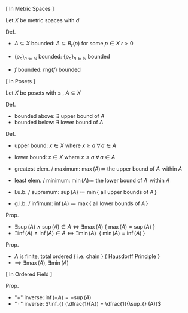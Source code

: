 
\[ In Metric Spaces ]

Let $X$ be metric spaces with $d$

Def.
- $A\subseteq X$ bounded:   $A\subseteq B_{r}(p)$  for some  $p\in X$  $r>0$ 
	
- $(p_{n})_{n \in\mathbb{N}}$ bounded:  $\{p_{n}\}_{n \in\mathbb{N}}$ bounded
- $f$ bounded:        $\text{rng}(f)$ bounded


\[ In Posets ]

Let $X$ be posets with $\leq$ ,  $A\subseteq X$

Def.
- bounded above:  $\exists$ upper bound of $A$ 
- bounded below:  $\exists$ lower bound of $A$ 

Def.
- upper bound:  $x\in X$  where  $x\geq a$  $\forall\,a\in A$    
- lower bound:  $x\in X$  where  $x\leq a$  $\forall\,a\in A$
	
- greatest elem. / maximum:  $\max(A)\coloneqq$ the upper bound of $A\,$ within $A$
- least elem. / minimum:     $\min(A)\coloneqq$ the lower bound of $A\,$ within $A$
	
- l.u.b. / supremum:  $\sup(A)\coloneqq\min\{$ all upper bounds of $A\,\}$  
- g.l.b. / infimum:   $\inf(A)\coloneqq\max\{$ all lower bounds of $A\,\}$

Prop.
- $\exists\sup(A)$ $\land$ $\sup(A)\in A$ $\iff$ $\exists\max(A)$  { $\max(A)=\sup(A)$ }
- $\exists\inf(A)$ $\land$ $\inf(A)\in A$ $\iff$ $\exists\min(A)$   $\;${ $\min(A)=\inf(A)$ }

Prop.
- $A$ is finite, total ordered { i.e. chain } { Hausdorff Principle }
- $\implies$ $\exists\max(A)$, $\exists\min(A)$


\[ In Ordered Field ]

Prop. 
- "$+$" inverse:  $\inf(-A) = -\sup(A)$
- "$\,\cdot\,$" inverse:  $\inf_{} (\dfrac{1}{A}) = \dfrac{1}{\sup_{} (A)}$
